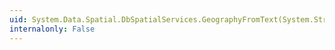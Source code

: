 ```yaml
---
uid: System.Data.Spatial.DbSpatialServices.GeographyFromText(System.String,System.Int32)
internalonly: False
---
```

